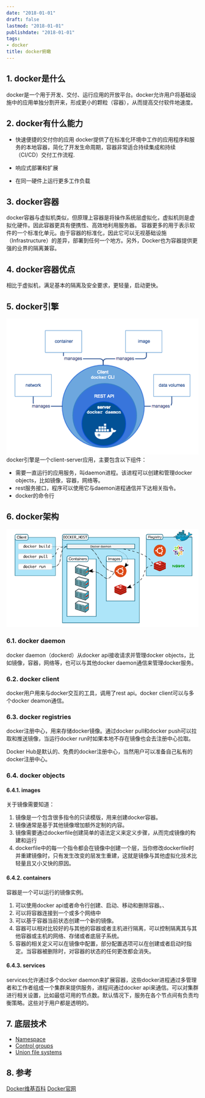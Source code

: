 ```yaml
---
date: "2018-01-01"
draft: false
lastmod: "2018-01-01"
publishdate: "2018-01-01"
tags: 
- docker
title: docker俯瞰
---
```


## 1. docker是什么
docker是一个用于开发、交付、运行应用的开放平台。docker允许用户将基础设施中的应用单独分割开来，形成更小的颗粒（容器），从而提高交付软件地速度。

## 2. docker有什么能力
* 快速便捷的交付你的应用
docker提供了在标准化环境中工作的应用程序和服务的本地容器，简化了开发生命周期，容器非常适合持续集成和持续（CI/CD）交付工作流程.

* 响应式部署和扩展

* 在同一硬件上运行更多工作负载

## 3. docker容器
docker容器与虚拟机类似，但原理上容器是将操作系统层虚拟化，虚拟机则是虚拟化硬件。因此容器更具有便携性、高效地利用服务器。 容器更多的用于表示软件的一个标准化单元。由于容器的标准化，因此它可以无视基础设施（Infrastructure）的差异，部署到任何一个地方。另外，Docker也为容器提供更强的业界的隔离兼容。

## 4. docker容器优点
相比于虚拟机，满足基本的隔离及安全要求，更轻量，启动更快。

## 5. docker引擎
![docker引擎](../../picture/docker-component.png)
docker引擎是一个client-server应用，主要包含以下组件：
* 需要一直运行的应用服务，叫daemon进程。该进程可以创建和管理docker objects，比如镜像，容器，网络等。
* rest服务接口，程序可以使用它与daemon进程通信并下达相关指令。
* docker的命令行

## 6. docker架构
![docker架构](../../picture/docker-architecture.png)

### 6.1. docker daemon
docker daemon（dockerd）从docker api接收请求并管理docker objects，比如镜像，容器，网络等，也可以与其他docker daemon通信来管理docker服务。

### 6.2. docker client
docker用户用来与docker交互的工具，调用了rest api。docker client可以与多个docker deamon通信。

### 6.3. docker registries
docker注册中心，用来存储docker镜像。通过docker pull和docker push可以拉取和推送镜像，当运行docker run时如果本地不存在镜像也会去注册中心拉取。

Docker Hub是默认的、免费的docker注册中心，当然用户可以准备自己私有的docker注册中心。

### 6.4. docker objects

#### 6.4.1. images
关于镜像需要知道：
1. 镜像是一个包含很多指令的只读模版，用来创建docker容器。
2. 镜像通常是基于其他镜像增加额外定制的内容。
3. 镜像需要通过dockerfile创建简单的语法定义来定义步骤，从而完成镜像的构建和运行
4. dockerfile中的每一个指令都会在镜像中创建一个层，当你修改dockerfile时并重建镜像时，只有发生改变的层发生重建，这就是镜像与其他虚拟化技术比轻量且又小又快的原因。

#### 6.4.2. containers
容器是一个可以运行的镜像实例。
1. 可以使用docker api或者命令行创建、启动、移动和删除容器。、
2. 可以将容器连接到一个或多个网络中
3. 可以基于容器当前状态创建一个新的镜像。
4. 容器可以相对比较好的与其他的容器或者主机进行隔离，可以控制隔离其与其他容器或主机的网络、存储或者底层子系统。
5. 容器的相关定义可以在镜像中配置，部分配置选项可以在创建或者启动时指定。当容器被删除时，对容器的状态的任何更改都会消失。

#### 6.4.3. services
services允许通过多个docker daemon来扩展容器，这些docker进程通过多管理者和工作者组成一个集群来提供服务，进程间通过docker api来通信。可以对集群进行相关设置，比如最低可用的节点数。默认情况下，服务在各个节点间有负责均衡策略。这些对于用户都是透明的。

## 7. 底层技术

* [Namespace](https://docs.docker.com/engine/docker-overview/#namespaces)
* [Control groups](https://docs.docker.com/engine/docker-overview/#control-groups)
* [Union file systems](https://docs.docker.com/engine/docker-overview/#union-file-systems)

## 8. 参考
[Docker维基百科](https://zh.wikipedia.org/wiki/Docker)
[Docker官网](https://docs.docker.com/engine/docker-overview/)